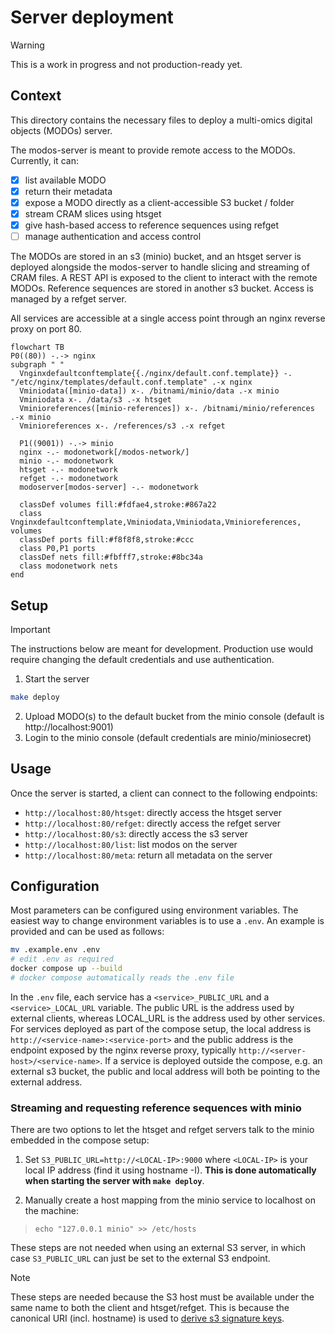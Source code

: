 # Server deployment

> [!WARNING]
> This is a work in progress and not production-ready yet.

## Context

This directory contains the necessary files to deploy a multi-omics digital objects (MODOs) server.

The modos-server is meant to provide remote access to the MODOs. Currently, it can:

- [x] list available MODO
- [x] return their metadata
- [x] expose a MODO directly as a client-accessible S3 bucket / folder
- [x] stream CRAM slices using htsget
- [x] give hash-based access to reference sequences using refget
- [ ] manage authentication and access control

The MODOs are stored in an s3 (minio) bucket, and an htsget server is deployed alongside the modos-server to handle slicing and streaming of CRAM files. A REST API is exposed to the client to interact with the remote MODOs. Reference sequences are stored in another s3 bucket. Access is managed by a refget server.

All services are accessible at a single access point through an nginx reverse proxy on port 80.

```mermaid
flowchart TB
P0((80)) -.-> nginx
subgraph " "
  Vnginxdefaultconftemplate{{./nginx/default.conf.template}} -. "/etc/nginx/templates/default.conf.template" .-x nginx
  Vminiodata([minio-data]) x-. /bitnami/minio/data .-x minio
  Vminiodata x-. /data/s3 .-x htsget
  Vminioreferences([minio-references]) x-. /bitnami/minio/references .-x minio
  Vminioreferences x-. /references/s3 .-x refget
  
  P1((9001)) -.-> minio
  nginx -.- modonetwork[/modos-network/]
  minio -.- modonetwork
  htsget -.- modonetwork
  refget -.- modonetwork
  modoserver[modos-server] -.- modonetwork

  classDef volumes fill:#fdfae4,stroke:#867a22
  class Vnginxdefaultconftemplate,Vminiodata,Vminiodata,Vminioreferences, volumes
  classDef ports fill:#f8f8f8,stroke:#ccc
  class P0,P1 ports
  classDef nets fill:#fbfff7,stroke:#8bc34a
  class modonetwork nets
end

```

## Setup

> [!IMPORTANT]
> The instructions below are meant for development.
> Production use would require changing the default
> credentials and use authentication.

1. Start the server

```sh
make deploy
```

2. Upload MODO(s) to the default bucket from the minio console (default is http://localhost:9001)
3. Login to the minio console (default credentials are minio/miniosecret)

## Usage

Once the server is started, a client can connect to the following endpoints:

- `http://localhost:80/htsget`: directly access the htsget server
- `http://localhost:80/refget`: directly access the refget server
- `http://localhost:80/s3`: directly access the s3 server
- `http://localhost:80/list`: list modos on the server
- `http://localhost:80/meta`: return all metadata on the server

## Configuration

Most parameters can be configured using environment variables.
The easiest way to change environment variables is to use a `.env`. An example is provided and can be used as follows:

```sh
mv .example.env .env
# edit .env as required
docker compose up --build
# docker compose automatically reads the .env file
```

In the `.env` file, each service has a `<service>_PUBLIC_URL` and a `<service>_LOCAL_URL` variable. The public URL is the address used by external clients, whereas LOCAL_URL is the address used by other services. For services deployed as part of the compose setup, the local address is `http://<service-name>:<service-port>` and the public address is the endpoint exposed by the nginx reverse proxy, typically `http://<server-host>/<service-name>`. If a service is deployed outside the compose, e.g. an external s3 bucket, the public and local address will both be pointing to the external address.

### Streaming and requesting reference sequences with minio

There are two options to let the htsget and refget servers talk to the minio embedded in the compose setup:

1. Set `S3_PUBLIC_URL=http://<LOCAL-IP>:9000` where `<LOCAL-IP>` is your local IP address (find it using hostname -I). **This is done automatically when starting the server with `make deploy`**.

2. Manually create a host mapping from the minio service to localhost on the machine:
> `echo "127.0.0.1 minio" >> /etc/hosts`


These steps are not needed when using an external S3 server, in which case `S3_PUBLIC_URL` can just be set to the external S3 endpoint.

> [!NOTE]
> These steps are needed because the S3 host must be available under the same name to both the client and htsget/refget. This is because the canonical URI (incl. hostname) is used to [derive s3 signature keys](https://docs.aws.amazon.com/IAM/latest/UserGuide/create-signed-request.html).
